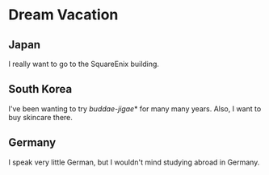 # Dream Vacation

## Japan

I really want to go to the SquareEnix building.

## South Korea

I've been wanting to try *buddae-jigae** for many many years. Also, I want to buy skincare there.

## Germany

I speak very little German, but I wouldn't mind studying abroad in Germany.